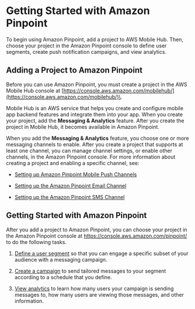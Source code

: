 # Getting Started with Amazon Pinpoint<a name="gettingstarted"></a>

To begin using Amazon Pinpoint, add a project to AWS Mobile Hub\. Then, choose your project in the Amazon Pinpoint console to define user segments, create push notification campaigns, and view analytics\.

## Adding a Project to Amazon Pinpoint<a name="gettingstarted-addapp"></a>

Before you can use Amazon Pinpoint, you must create a project in the AWS Mobile Hub console at [https://console.aws.amazon.com/mobilehub/](https://console.aws.amazon.com/mobilehub/)\.

Mobile Hub is an AWS service that helps you create and configure mobile app backend features and integrate them into your app\. When you create your project, add the **Messaging & Analytics** feature\. After you create the project in Mobile Hub, it becomes available in Amazon Pinpoint\.

When you add the **Messaging & Analytics** feature, you choose one or more messaging channels to enable\. After you create a project that supports at least one channel, you can manage channel settings, or enable other channels, in the Amazon Pinpoint console\. For more information about creating a project and enabling a specific channel, see:

+ [Setting up Amazon Pinpoint Mobile Push Channels](channels-mobile-setup.md)

+ [Setting up the Amazon Pinpoint Email Channel](channels-email-setup.md)

+ [Setting up the Amazon Pinpoint SMS Channel](channels-sms-setup.md)

## Getting Started with Amazon Pinpoint<a name="gettingstarted-tasks"></a>

After you add a project to Amazon Pinpoint, you can choose your project in the Amazon Pinpoint console at [https://console\.aws\.amazon\.com/pinpoint/](https://console.aws.amazon.com/pinpoint/) to do the following tasks\.

1. [Define a user segment](segments.md) so that you can engage a specific subset of your audience with a messaging campaign\. 

1. [Create a campaign](campaigns.md) to send tailored messages to your segment according to a schedule that you define\.

1. [View analytics](analytics.md) to learn how many users your campaign is sending messages to, how many users are viewing those messages, and other information\.